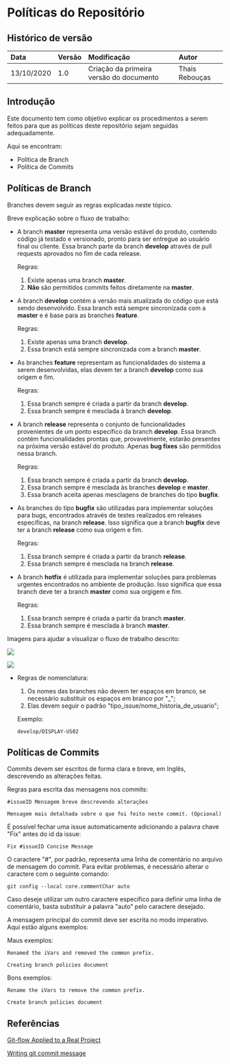 # Políticas do Repositório
## Histórico de versão

| Data | Versão | Modificação | Autor |
| :- | :- | :- | :- |
| 13/10/2020 | 1.0 | Criação da primeira versão do documento | Thais Rebouças |


## Introdução

Este documento tem como objetivo  explicar os procedimentos a serem feitos para que as políticas deste repositório sejam seguidas adequadamente.

Aqui se encontram:

- Política de Branch
- Política de Commits

## Políticas de Branch

Branches devem seguir as regras explicadas neste tópico.

Breve explicação sobre o fluxo de trabalho:

- A branch **master** representa uma versão estável do produto, contendo código já testado e versionado, pronto para ser entregue ao usuário final ou cliente. Essa branch parte da branch **develop** através de pull requests aprovados no fim de cada release.

  Regras:

  1. Existe apenas uma branch **master**.
  2. **Não** são permitidos commits feitos diretamente na **master**.


- A branch **develop** contém a versão mais atualizada do código que está sendo desenvolvido. Essa branch está sempre sincronizada com a **master** e é base para as branches **feature**.

  Regras:

  1. Existe apenas uma branch **develop**.
  2. Essa branch está sempre sincronizada com a branch **master**.


- As branches **feature** representam as funcionalidades do sistema a serem desenvolvidas, elas devem ter a branch **develop** como sua origem e fim.

  Regras:

  1. Essa branch sempre é criada a partir da branch **develop**.
  2. Essa branch sempre é mesclada à branch **develop**.


- A branch **release** representa o conjunto de funcionalidades provenientes de um ponto específico da branch **develop**. Essa branch contém funcionalidades prontas que, provavelmente, estarão presentes na próxima versão estável do produto. Apenas **bug fixes** são permitidos nessa branch.

  Regras:

  1. Essa branch sempre é criada a partir da branch **develop**.
  2. Essa branch sempre é mesclada às branches **develop** e **master**.
  3. Essa branch aceita apenas mesclagens de branches do tipo **bugfix**.


- As branches do tipo **bugfix** são utilizadas para implementar soluções para bugs, encontrados através de testes realizados em releases específicas, na branch **release**. Isso significa que a branch **bugfix** deve ter a branch **release** como sua origem e fim.

  Regras:

  1. Essa branch sempre é criada a partir da branch **release**.
  2. Essa branch sempre é mesclada na branch **release**.


- A branch **hotfix** é utilizada para implementar soluções para problemas urgentes encontrados no ambiente de produção. Isso significa que essa branch deve ter a branch **master** como sua orgigem e fim.

  Regras:

  1. Essa branch sempre é criada a partir da branch **master**.
  2. Essa branch sempre é mesclada à branch **master**.


 Imagens para ajudar a visualizar o fluxo de trabalho descrito:

  ![](https://fpy.cz/pub/slides/git-workshop/images/gitflow.png)

  ![](https://miro.medium.com/max/640/0*FTwKYpFGADX-5Y0O)

- Regras de nomenclatura:

  1. Os nomes das branches não devem ter espaços em branco, se necessário substituir os espaços em branco por "_";
  2. Elas devem seguir o padrão "tipo_issue/nome_historia_de_usuario";
  
  Exemplo:

  `develop/DISPLAY-US02`

## Políticas de Commits
Commits devem ser escritos de forma clara e breve, em Inglês, descrevendo as alterações feitas.

Regras para escrita das mensagens nos commits:

``` 
#issueID Mensagem breve descrevendo alterações
	
Mensagem mais detalhada sobre o que foi feito neste commit. (Opcional)
```

É possível fechar uma issue automaticamente adicionando a palavra chave "Fix" antes do id da issue:

`Fix #issueID Concise Message`

O caractere "#", por padrão, representa uma linha de comentário no arquivo de mensagem do commit. Para evitar problemas, é necessário alterar o caractere com o seguinte comando:

`git config --local core.commentChar auto`

Caso deseje utilizar um outro caractere específico para definir uma linha de comentário, basta substituir a palavra "auto" pelo caractere desejado.

A mensagem principal do commit deve ser escrita no modo imperativo. Aqui estão alguns exemplos:

Maus exemplos:

`Renamed the iVars and removed the common prefix.`

`Creating branch policies document `

Bons exemplos:

`Rename the iVars to remove the common prefix. `

`Create branch policies document`



## Referências

[Git-flow Applied to a Real Project](https://medium.com/empathyco/git-flow-applied-to-a-real-project-c08037e28f88)

[Writing git commit message](https://365git.tumblr.com/post/3308646748/writing-git-commit-messages)
